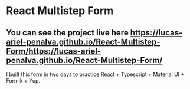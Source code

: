 # React Multistep Form

## You can see the project live here https://lucas-ariel-penalva.github.io/React-Multistep-Form/https://lucas-ariel-penalva.github.io/React-Multistep-Form/

I built this form in two days to practice React + Typescript + Material UI + Formik + Yup.
